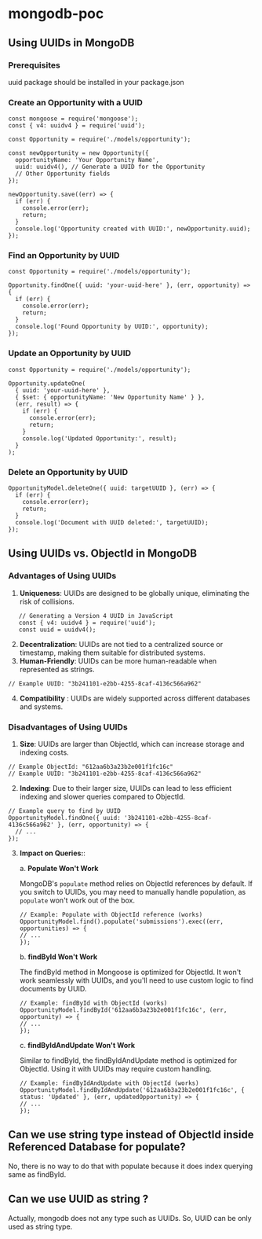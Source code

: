 # mongodb-poc

## Using UUIDs in MongoDB

### Prerequisites

uuid package should be installed in your package.json

### Create an Opportunity with a UUID

```
const mongoose = require('mongoose');
const { v4: uuidv4 } = require('uuid');

const Opportunity = require('./models/opportunity');

const newOpportunity = new Opportunity({
  opportunityName: 'Your Opportunity Name',
  uuid: uuidv4(), // Generate a UUID for the Opportunity
  // Other Opportunity fields
});

newOpportunity.save((err) => {
  if (err) {
    console.error(err);
    return;
  }
  console.log('Opportunity created with UUID:', newOpportunity.uuid);
});
```

### Find an Opportunity by UUID

```
const Opportunity = require('./models/opportunity');

Opportunity.findOne({ uuid: 'your-uuid-here' }, (err, opportunity) => {
  if (err) {
    console.error(err);
    return;
  }
  console.log('Found Opportunity by UUID:', opportunity);
});

```

### Update an Opportunity by UUID

```
const Opportunity = require('./models/opportunity');

Opportunity.updateOne(
  { uuid: 'your-uuid-here' },
  { $set: { opportunityName: 'New Opportunity Name' } },
  (err, result) => {
    if (err) {
      console.error(err);
      return;
    }
    console.log('Updated Opportunity:', result);
  }
);

```

### Delete an Opportunity by UUID

```
OpportunityModel.deleteOne({ uuid: targetUUID }, (err) => {
  if (err) {
    console.error(err);
    return;
  }
  console.log('Document with UUID deleted:', targetUUID);
});
```
## Using UUIDs vs. ObjectId in MongoDB
### Advantages of Using UUIDs

1. **Uniqueness**: UUIDs are designed to be globally unique, eliminating the risk of collisions.
```
   // Generating a Version 4 UUID in JavaScript
   const { v4: uuidv4 } = require('uuid');
   const uuid = uuidv4();
```
2. **Decentralization**: UUIDs are not tied to a centralized source or timestamp, making them suitable for distributed systems.
3. **Human-Friendly**: UUIDs can be more human-readable when represented as strings.
```
// Example UUID: "3b241101-e2bb-4255-8caf-4136c566a962"
```
4. **Compatibility** : UUIDs are widely supported across different databases and systems.

### Disadvantages of Using UUIDs
1. **Size**: UUIDs are larger than ObjectId, which can increase storage and indexing costs.
```
// Example ObjectId: "612aa6b3a23b2e001f1fc16c"
// Example UUID: "3b241101-e2bb-4255-8caf-4136c566a962"
```
2. **Indexing**: Due to their larger size, UUIDs can lead to less efficient indexing and slower queries compared to ObjectId.
```
// Example query to find by UUID
OpportunityModel.findOne({ uuid: '3b241101-e2bb-4255-8caf-4136c566a962' }, (err, opportunity) => {
  // ...
});
```
3. **Impact on Queries:**:

   a. **Populate Won't Work**

   MongoDB's `populate` method relies on ObjectId references by default. If you switch to UUIDs, you may need to manually handle population, as `populate` won't work out of the box.

      ```
   // Example: Populate with ObjectId reference (works)
   OpportunityModel.find().populate('submissions').exec((err, opportunities) => {
     // ...
   });
      ```
   b. **findById Won't Work**

   The findById method in Mongoose is optimized for ObjectId. It won't work seamlessly with UUIDs, and you'll need to use custom logic to find documents by UUID.

      ```
   // Example: findById with ObjectId (works)
    OpportunityModel.findById('612aa6b3a23b2e001f1fc16c', (err, opportunity) => {
      // ...
   });
      ```
   c. **findByIdAndUpdate Won't Work**

   Similar to findById, the findByIdAndUpdate method is optimized for ObjectId. Using it with UUIDs may require custom handling.

      ```
   // Example: findByIdAndUpdate with ObjectId (works)
    OpportunityModel.findByIdAndUpdate('612aa6b3a23b2e001f1fc16c', { status: 'Updated' }, (err, updatedOpportunity) => {
      // ...
   });
      ```

## Can we use string type instead of ObjectId inside Referenced Database for populate?
No, there is no way to do that with populate because it does index querying same as findById.

## Can we use UUID as string ?
Actually, mongodb does not any type such as UUIDs. So, UUID can be only used as string type.

